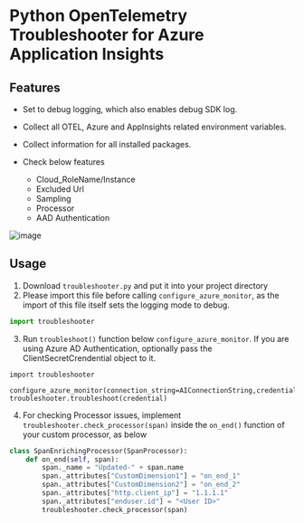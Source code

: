 # Python OpenTelemetry Troubleshooter for Azure Application Insights

## Features
- Set to debug logging, which also enables debug SDK log.

- Collect all OTEL, Azure and AppInsights related environment variables.

- Collect information for all installed packages.

- Check below features
  - Cloud_RoleName/Instance
  - Excluded Url
  - Sampling
  - Processor
  - AAD Authentication

![image](https://github.com/ripenedcat/azure_monitor/assets/43979954/2b5d372d-0d88-4b74-bc9c-8ccc1597f8d7)


## Usage
1. Download `troubleshooter.py` and put it into your project directory
2. Please import this file before calling `configure_azure_monitor`, as the import of this file itself sets the logging mode to debug. 
``` python
import troubleshooter
```
3. Run `troubleshoot()` function below `configure_azure_monitor`. If you are using Azure AD Authentication, optionally pass the ClientSecretCrendential object to it. 
```
import troubleshooter

configure_azure_monitor(connection_string=AIConnectionString,credential=credential)
troubleshooter.troubleshoot(credential)
```
4. For checking Processor issues, implement `troubleshooter.check_processor(span)` inside the `on_end()` function of your custom processor, as below
```python
class SpanEnrichingProcessor(SpanProcessor):
    def on_end(self, span):
        span._name = "Updated-" + span.name
        span._attributes["CustomDimension1"] = "on_end_1"
        span._attributes["CustomDimension2"] = "on_end_2"
        span._attributes["http.client_ip"] = "1.1.1.1"
        span._attributes["enduser.id"] = "<User ID>"
        troubleshooter.check_processor(span)
```
